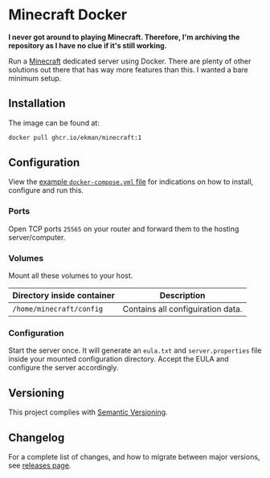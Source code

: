 # Minecraft Docker

**I never got around to playing Minecraft. Therefore, I'm archiving the repository as I have no clue if it's still working.**

Run a [Minecraft](https://www.minecraft.net/) dedicated server using Docker. There are plenty of other solutions out there that has way more features than this. I wanted a bare minimum setup.

## Installation

The image can be found at:

```sh
docker pull ghcr.io/ekman/minecraft:1
```

## Configuration

View the [example `docker-compose.yml` file](docker-compose.yml) for indications on how to install, configure and run this.

### Ports

Open TCP ports `25565` on your router and forward them to the hosting server/computer.

### Volumes

Mount all these volumes to your host.

| Directory inside container | Description |
| --- | --- |
| `/home/minecraft/config` | Contains all configuiration data. |

### Configuration

Start the server once. It will generate an `eula.txt` and `server.properties` file inside your mounted configuration directory. Accept the EULA and configure the server accordingly.

## Versioning

This project complies with [Semantic Versioning](https://semver.org/).

## Changelog

For a complete list of changes, and how to migrate between major versions, see [releases page](https://github.com/Ekman/minecraft-docker/releases).
